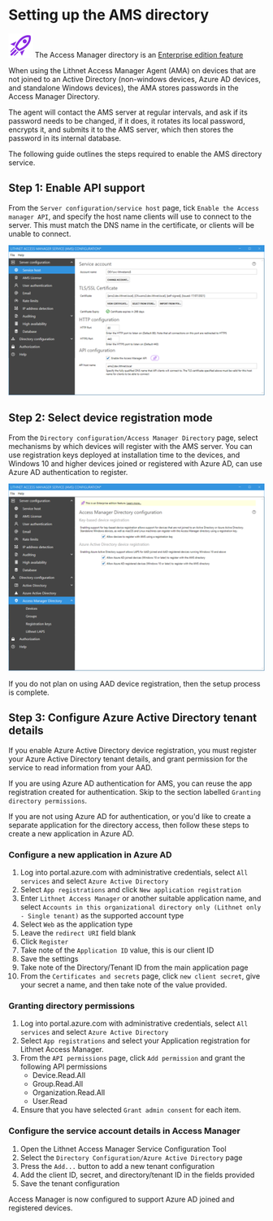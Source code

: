 # Setting up the AMS directory
![](../images/badge-enterprise-edition-rocket.svg) The Access Manager directory is an [Enterprise edition feature](/about-ams/Access-Manager-Editions)

When using the Lithnet Access Manager Agent (AMA) on devices that are not joined to an Active Directory (non-windows devices, Azure AD devices, and standalone Windows devices), the AMA stores passwords in the Access Manager Directory.

The agent will contact the AMS server at regular intervals, and ask if its password needs to be changed, if it does, it rotates its local password, encrypts it, and submits it to the AMS server, which then stores the password in its internal database.

The following guide outlines the steps required to enable the AMS directory service.

## Step 1: Enable API support
From the `Server configuration/service host` page, tick `Enable the Access manager API`, and specify the host name clients will use to connect to the server. This must match the DNS name in the certificate, or clients will be unable to connect.

<img src="../images/ui-page-service-host.png" >

## Step 2: Select device registration mode
From the `Directory configuration/Access Manager Directory` page, select mechanisms by which devices will register with the AMS server. You can use registration keys deployed at installation time to the devices, and Windows 10 and higher devices joined or registered with Azure AD, can use Azure AD authentication to register.

<img src="../images/ui-page-access-manager-directory.png" >

If you do not plan on using AAD device registration, then the setup process is complete.

## Step 3: Configure Azure Active Directory tenant details
If you enable Azure Active Directory device registration, you must register your Azure Active Directory tenant details, and grant permission for the service to read information from your AAD.

If you are using Azure AD authentication for AMS, you can reuse the app registration created for authentication. Skip to the section labelled `Granting directory permissions`.

If you are not using Azure AD for authentication, or you'd like to create a separate application for the directory access, then follow these steps to create a new application in Azure AD. 

### Configure a new application in Azure AD
1. Log into portal.azure.com with administrative credentials, select `All services` and select `Azure Active Directory`
2. Select `App registrations` and click `New application registration`
3. Enter `Lithnet Access Manager` or another suitable application name, and select `Accounts in this organizational directory only (Lithnet only - Single tenant)` as the supported account type
4. Select `Web` as the application type
5. Leave the `redirect URI` field blank
6. Click `Register`
7. Take note of the `Application ID` value, this is our client ID
8. Save the settings
9. Take note of the Directory/Tenant ID from the main application page
11. From the `Certificates and secrets` page, click `new client secret`, give your secret a name, and then take note of the value provided.

### Granting directory permissions
1. Log into portal.azure.com with administrative credentials, select `All services` and select `Azure Active Directory`
2. Select `App registrations` and select your Application registration for Lithnet Access Manager. 
3. From the `API permissions` page, click `Add permission` and grant the following API permissions
    - Device.Read.All 
    - Group.Read.All 
    - Organization.Read.All 
    - User.Read 
4. Ensure that you have selected `Grant admin consent` for each item.

### Configure the service account details in Access Manager
1. Open the Lithnet Access Manager Service Configuration Tool
2. Select the `Directory Configuration/Azure Active Directory` page
3. Press the `Add...` button to add a new tenant configuration
4. Add the client ID, secret, and directory/tenant ID in the fields provided
5. Save the tenant configuration

Access Manager is now configured to support Azure AD joined and registered devices.
